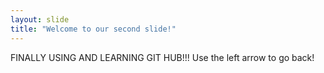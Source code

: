 ```yaml
---
layout: slide
title: "Welcome to our second slide!"
---
```

FINALLY USING AND LEARNING GIT HUB!!!
Use the left arrow to go back!